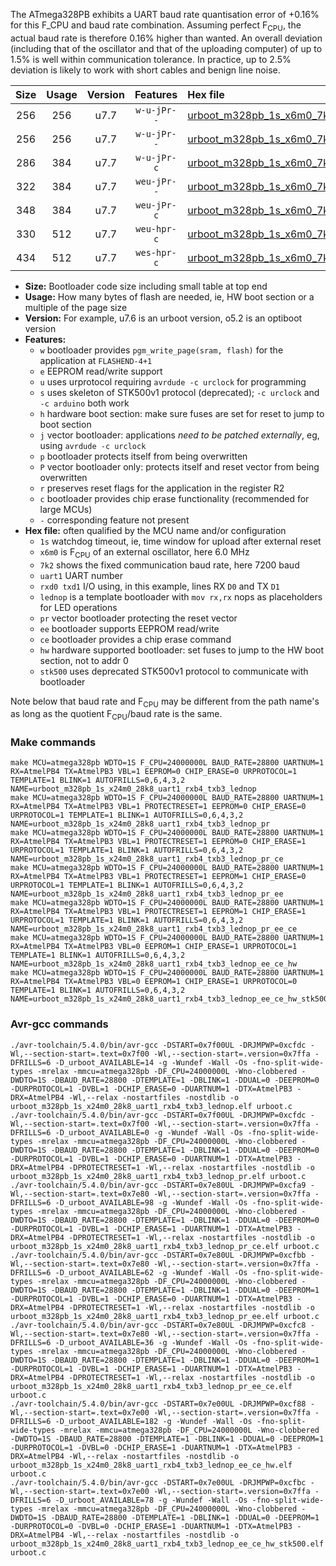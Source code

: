 The ATmega328PB exhibits a UART baud rate quantisation error of +0.16% for this F_CPU and baud rate combination. Assuming perfect F<sub>CPU</sub>, the actual baud rate is therefore 0.16% higher than wanted. An overall deviation (including that of the oscillator and that of the uploading computer) of up to 1.5% is well within communication tolerance. In practice, up to 2.5% deviation is likely to work with short cables and benign line noise.

|Size|Usage|Version|Features|Hex file|
|:-:|:-:|:-:|:-:|:--|
|256|256|u7.7|`w-u-jPr--`|[urboot_m328pb_1s_x6m0_7k2_uart1_rxb4_txb3_lednop.hex](https://raw.githubusercontent.com/stefanrueger/urboot.hex/main/boards/uno/atmega328pb/watchdog_1_s/external_oscillator_x/%2B6m000000_hz/%2B%2B%2B7k2_baud/uart1_rxb4_txb3/lednop/urboot_m328pb_1s_x6m0_7k2_uart1_rxb4_txb3_lednop.hex)|
|256|256|u7.7|`w-u-jPr--`|[urboot_m328pb_1s_x6m0_7k2_uart1_rxb4_txb3_lednop_pr.hex](https://raw.githubusercontent.com/stefanrueger/urboot.hex/main/boards/uno/atmega328pb/watchdog_1_s/external_oscillator_x/%2B6m000000_hz/%2B%2B%2B7k2_baud/uart1_rxb4_txb3/lednop/urboot_m328pb_1s_x6m0_7k2_uart1_rxb4_txb3_lednop_pr.hex)|
|286|384|u7.7|`w-u-jPr-c`|[urboot_m328pb_1s_x6m0_7k2_uart1_rxb4_txb3_lednop_pr_ce.hex](https://raw.githubusercontent.com/stefanrueger/urboot.hex/main/boards/uno/atmega328pb/watchdog_1_s/external_oscillator_x/%2B6m000000_hz/%2B%2B%2B7k2_baud/uart1_rxb4_txb3/lednop/urboot_m328pb_1s_x6m0_7k2_uart1_rxb4_txb3_lednop_pr_ce.hex)|
|322|384|u7.7|`weu-jPr--`|[urboot_m328pb_1s_x6m0_7k2_uart1_rxb4_txb3_lednop_pr_ee.hex](https://raw.githubusercontent.com/stefanrueger/urboot.hex/main/boards/uno/atmega328pb/watchdog_1_s/external_oscillator_x/%2B6m000000_hz/%2B%2B%2B7k2_baud/uart1_rxb4_txb3/lednop/urboot_m328pb_1s_x6m0_7k2_uart1_rxb4_txb3_lednop_pr_ee.hex)|
|348|384|u7.7|`weu-jPr-c`|[urboot_m328pb_1s_x6m0_7k2_uart1_rxb4_txb3_lednop_pr_ee_ce.hex](https://raw.githubusercontent.com/stefanrueger/urboot.hex/main/boards/uno/atmega328pb/watchdog_1_s/external_oscillator_x/%2B6m000000_hz/%2B%2B%2B7k2_baud/uart1_rxb4_txb3/lednop/urboot_m328pb_1s_x6m0_7k2_uart1_rxb4_txb3_lednop_pr_ee_ce.hex)|
|330|512|u7.7|`weu-hpr-c`|[urboot_m328pb_1s_x6m0_7k2_uart1_rxb4_txb3_lednop_ee_ce_hw.hex](https://raw.githubusercontent.com/stefanrueger/urboot.hex/main/boards/uno/atmega328pb/watchdog_1_s/external_oscillator_x/%2B6m000000_hz/%2B%2B%2B7k2_baud/uart1_rxb4_txb3/lednop/urboot_m328pb_1s_x6m0_7k2_uart1_rxb4_txb3_lednop_ee_ce_hw.hex)|
|434|512|u7.7|`wes-hpr-c`|[urboot_m328pb_1s_x6m0_7k2_uart1_rxb4_txb3_lednop_ee_ce_hw_stk500.hex](https://raw.githubusercontent.com/stefanrueger/urboot.hex/main/boards/uno/atmega328pb/watchdog_1_s/external_oscillator_x/%2B6m000000_hz/%2B%2B%2B7k2_baud/uart1_rxb4_txb3/lednop/urboot_m328pb_1s_x6m0_7k2_uart1_rxb4_txb3_lednop_ee_ce_hw_stk500.hex)|

- **Size:** Bootloader code size including small table at top end
- **Usage:** How many bytes of flash are needed, ie, HW boot section or a multiple of the page size
- **Version:** For example, u7.6 is an urboot version, o5.2 is an optiboot version
- **Features:**
  + `w` bootloader provides `pgm_write_page(sram, flash)` for the application at `FLASHEND-4+1`
  + `e` EEPROM read/write support
  + `u` uses urprotocol requiring `avrdude -c urclock` for programming
  + `s` uses skeleton of STK500v1 protocol (deprecated); `-c urclock` and `-c arduino` both work
  + `h` hardware boot section: make sure fuses are set for reset to jump to boot section
  + `j` vector bootloader: applications *need to be patched externally*, eg, using `avrdude -c urclock`
  + `p` bootloader protects itself from being overwritten
  + `P` vector bootloader only: protects itself and reset vector from being overwritten
  + `r` preserves reset flags for the application in the register R2
  + `c` bootloader provides chip erase functionality (recommended for large MCUs)
  + `-` corresponding feature not present
- **Hex file:** often qualified by the MCU name and/or configuration
  + `1s` watchdog timeout, ie, time window for upload after external reset
  + `x6m0` is F<sub>CPU</sub> of an external oscillator, here 6.0 MHz
  + `7k2` shows the fixed communication baud rate, here 7200 baud
  + `uart1` UART number
  + `rxd0 txd1` I/O using, in this example, lines RX `D0` and TX `D1`
  + `lednop` is a template bootloader with `mov rx,rx` nops as placeholders for LED operations
  + `pr` vector bootloader protecting the reset vector
  + `ee` bootloader supports EEPROM read/write
  + `ce` bootloader provides a chip erase command
  + `hw` hardware supported bootloader: set fuses to jump to the HW boot section, not to addr 0
  + `stk500` uses deprecated STK500v1 protocol to communicate with bootloader


Note below that baud rate and F<sub>CPU</sub> may be different from the path name's as long as the quotient F<sub>CPU</sub>/baud rate is the same.

### Make commands
```
make MCU=atmega328pb WDTO=1S F_CPU=24000000L BAUD_RATE=28800 UARTNUM=1 RX=AtmelPB4 TX=AtmelPB3 VBL=1 EEPROM=0 CHIP_ERASE=0 URPROTOCOL=1 TEMPLATE=1 BLINK=1 AUTOFRILLS=0,6,4,3,2 NAME=urboot_m328pb_1s_x24m0_28k8_uart1_rxb4_txb3_lednop
make MCU=atmega328pb WDTO=1S F_CPU=24000000L BAUD_RATE=28800 UARTNUM=1 RX=AtmelPB4 TX=AtmelPB3 VBL=1 PROTECTRESET=1 EEPROM=0 CHIP_ERASE=0 URPROTOCOL=1 TEMPLATE=1 BLINK=1 AUTOFRILLS=0,6,4,3,2 NAME=urboot_m328pb_1s_x24m0_28k8_uart1_rxb4_txb3_lednop_pr
make MCU=atmega328pb WDTO=1S F_CPU=24000000L BAUD_RATE=28800 UARTNUM=1 RX=AtmelPB4 TX=AtmelPB3 VBL=1 PROTECTRESET=1 EEPROM=0 CHIP_ERASE=1 URPROTOCOL=1 TEMPLATE=1 BLINK=1 AUTOFRILLS=0,6,4,3,2 NAME=urboot_m328pb_1s_x24m0_28k8_uart1_rxb4_txb3_lednop_pr_ce
make MCU=atmega328pb WDTO=1S F_CPU=24000000L BAUD_RATE=28800 UARTNUM=1 RX=AtmelPB4 TX=AtmelPB3 VBL=1 PROTECTRESET=1 EEPROM=1 CHIP_ERASE=0 URPROTOCOL=1 TEMPLATE=1 BLINK=1 AUTOFRILLS=0,6,4,3,2 NAME=urboot_m328pb_1s_x24m0_28k8_uart1_rxb4_txb3_lednop_pr_ee
make MCU=atmega328pb WDTO=1S F_CPU=24000000L BAUD_RATE=28800 UARTNUM=1 RX=AtmelPB4 TX=AtmelPB3 VBL=1 PROTECTRESET=1 EEPROM=1 CHIP_ERASE=1 URPROTOCOL=1 TEMPLATE=1 BLINK=1 AUTOFRILLS=0,6,4,3,2 NAME=urboot_m328pb_1s_x24m0_28k8_uart1_rxb4_txb3_lednop_pr_ee_ce
make MCU=atmega328pb WDTO=1S F_CPU=24000000L BAUD_RATE=28800 UARTNUM=1 RX=AtmelPB4 TX=AtmelPB3 VBL=0 EEPROM=1 CHIP_ERASE=1 URPROTOCOL=1 TEMPLATE=1 BLINK=1 AUTOFRILLS=0,6,4,3,2 NAME=urboot_m328pb_1s_x24m0_28k8_uart1_rxb4_txb3_lednop_ee_ce_hw
make MCU=atmega328pb WDTO=1S F_CPU=24000000L BAUD_RATE=28800 UARTNUM=1 RX=AtmelPB4 TX=AtmelPB3 VBL=0 EEPROM=1 CHIP_ERASE=1 URPROTOCOL=0 TEMPLATE=1 BLINK=1 AUTOFRILLS=0,6,4,3,2 NAME=urboot_m328pb_1s_x24m0_28k8_uart1_rxb4_txb3_lednop_ee_ce_hw_stk500
```

### Avr-gcc commands
```
./avr-toolchain/5.4.0/bin/avr-gcc -DSTART=0x7f00UL -DRJMPWP=0xcfdc -Wl,--section-start=.text=0x7f00 -Wl,--section-start=.version=0x7ffa -DFRILLS=6 -D_urboot_AVAILABLE=14 -g -Wundef -Wall -Os -fno-split-wide-types -mrelax -mmcu=atmega328pb -DF_CPU=24000000L -Wno-clobbered -DWDTO=1S -DBAUD_RATE=28800 -DTEMPLATE=1 -DBLINK=1 -DDUAL=0 -DEEPROM=0 -DURPROTOCOL=1 -DVBL=1 -DCHIP_ERASE=0 -DUARTNUM=1 -DTX=AtmelPB3 -DRX=AtmelPB4 -Wl,--relax -nostartfiles -nostdlib -o urboot_m328pb_1s_x24m0_28k8_uart1_rxb4_txb3_lednop.elf urboot.c
./avr-toolchain/5.4.0/bin/avr-gcc -DSTART=0x7f00UL -DRJMPWP=0xcfdc -Wl,--section-start=.text=0x7f00 -Wl,--section-start=.version=0x7ffa -DFRILLS=6 -D_urboot_AVAILABLE=0 -g -Wundef -Wall -Os -fno-split-wide-types -mrelax -mmcu=atmega328pb -DF_CPU=24000000L -Wno-clobbered -DWDTO=1S -DBAUD_RATE=28800 -DTEMPLATE=1 -DBLINK=1 -DDUAL=0 -DEEPROM=0 -DURPROTOCOL=1 -DVBL=1 -DCHIP_ERASE=0 -DUARTNUM=1 -DTX=AtmelPB3 -DRX=AtmelPB4 -DPROTECTRESET=1 -Wl,--relax -nostartfiles -nostdlib -o urboot_m328pb_1s_x24m0_28k8_uart1_rxb4_txb3_lednop_pr.elf urboot.c
./avr-toolchain/5.4.0/bin/avr-gcc -DSTART=0x7e80UL -DRJMPWP=0xcfa9 -Wl,--section-start=.text=0x7e80 -Wl,--section-start=.version=0x7ffa -DFRILLS=6 -D_urboot_AVAILABLE=98 -g -Wundef -Wall -Os -fno-split-wide-types -mrelax -mmcu=atmega328pb -DF_CPU=24000000L -Wno-clobbered -DWDTO=1S -DBAUD_RATE=28800 -DTEMPLATE=1 -DBLINK=1 -DDUAL=0 -DEEPROM=0 -DURPROTOCOL=1 -DVBL=1 -DCHIP_ERASE=1 -DUARTNUM=1 -DTX=AtmelPB3 -DRX=AtmelPB4 -DPROTECTRESET=1 -Wl,--relax -nostartfiles -nostdlib -o urboot_m328pb_1s_x24m0_28k8_uart1_rxb4_txb3_lednop_pr_ce.elf urboot.c
./avr-toolchain/5.4.0/bin/avr-gcc -DSTART=0x7e80UL -DRJMPWP=0xcfbb -Wl,--section-start=.text=0x7e80 -Wl,--section-start=.version=0x7ffa -DFRILLS=6 -D_urboot_AVAILABLE=62 -g -Wundef -Wall -Os -fno-split-wide-types -mrelax -mmcu=atmega328pb -DF_CPU=24000000L -Wno-clobbered -DWDTO=1S -DBAUD_RATE=28800 -DTEMPLATE=1 -DBLINK=1 -DDUAL=0 -DEEPROM=1 -DURPROTOCOL=1 -DVBL=1 -DCHIP_ERASE=0 -DUARTNUM=1 -DTX=AtmelPB3 -DRX=AtmelPB4 -DPROTECTRESET=1 -Wl,--relax -nostartfiles -nostdlib -o urboot_m328pb_1s_x24m0_28k8_uart1_rxb4_txb3_lednop_pr_ee.elf urboot.c
./avr-toolchain/5.4.0/bin/avr-gcc -DSTART=0x7e80UL -DRJMPWP=0xcfc8 -Wl,--section-start=.text=0x7e80 -Wl,--section-start=.version=0x7ffa -DFRILLS=6 -D_urboot_AVAILABLE=36 -g -Wundef -Wall -Os -fno-split-wide-types -mrelax -mmcu=atmega328pb -DF_CPU=24000000L -Wno-clobbered -DWDTO=1S -DBAUD_RATE=28800 -DTEMPLATE=1 -DBLINK=1 -DDUAL=0 -DEEPROM=1 -DURPROTOCOL=1 -DVBL=1 -DCHIP_ERASE=1 -DUARTNUM=1 -DTX=AtmelPB3 -DRX=AtmelPB4 -DPROTECTRESET=1 -Wl,--relax -nostartfiles -nostdlib -o urboot_m328pb_1s_x24m0_28k8_uart1_rxb4_txb3_lednop_pr_ee_ce.elf urboot.c
./avr-toolchain/5.4.0/bin/avr-gcc -DSTART=0x7e00UL -DRJMPWP=0xcf88 -Wl,--section-start=.text=0x7e00 -Wl,--section-start=.version=0x7ffa -DFRILLS=6 -D_urboot_AVAILABLE=182 -g -Wundef -Wall -Os -fno-split-wide-types -mrelax -mmcu=atmega328pb -DF_CPU=24000000L -Wno-clobbered -DWDTO=1S -DBAUD_RATE=28800 -DTEMPLATE=1 -DBLINK=1 -DDUAL=0 -DEEPROM=1 -DURPROTOCOL=1 -DVBL=0 -DCHIP_ERASE=1 -DUARTNUM=1 -DTX=AtmelPB3 -DRX=AtmelPB4 -Wl,--relax -nostartfiles -nostdlib -o urboot_m328pb_1s_x24m0_28k8_uart1_rxb4_txb3_lednop_ee_ce_hw.elf urboot.c
./avr-toolchain/5.4.0/bin/avr-gcc -DSTART=0x7e00UL -DRJMPWP=0xcfbc -Wl,--section-start=.text=0x7e00 -Wl,--section-start=.version=0x7ffa -DFRILLS=6 -D_urboot_AVAILABLE=78 -g -Wundef -Wall -Os -fno-split-wide-types -mrelax -mmcu=atmega328pb -DF_CPU=24000000L -Wno-clobbered -DWDTO=1S -DBAUD_RATE=28800 -DTEMPLATE=1 -DBLINK=1 -DDUAL=0 -DEEPROM=1 -DURPROTOCOL=0 -DVBL=0 -DCHIP_ERASE=1 -DUARTNUM=1 -DTX=AtmelPB3 -DRX=AtmelPB4 -Wl,--relax -nostartfiles -nostdlib -o urboot_m328pb_1s_x24m0_28k8_uart1_rxb4_txb3_lednop_ee_ce_hw_stk500.elf urboot.c
```

